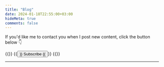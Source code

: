 ```yaml
---
title: "Blog"
date: 2024-01-18T22:55:00+03:00
hideMeta: true
comments: false
---
```

If you'd like me to contact you when I post new content, click the button below 👇

{{<container align="center">}}
{{<button href="https://airtable.com/apptapASF9UQ2IDqq/shr51n9L5n9zom9LN">}}
Subscribe
{{</button>}}
{{</container>}}

---

